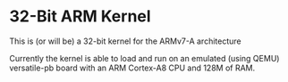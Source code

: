 # 32-Bit ARM Kernel

This is (or will be) a 32-bit kernel for the ARMv7-A architecture

Currently the kernel is able to load and run on an emulated (using QEMU) 
versatile-pb board with an ARM Cortex-A8 CPU and 128M of RAM.

